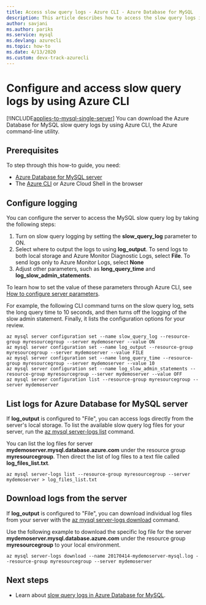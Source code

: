 ```yaml
---
title: Access slow query logs - Azure CLI - Azure Database for MySQL
description: This article describes how to access the slow query logs in Azure Database for MySQL by using the Azure CLI.
author: savjani
ms.author: pariks
ms.service: mysql
ms.devlang: azurecli
ms.topic: how-to
ms.date: 4/13/2020 
ms.custom: devx-track-azurecli
---
```

# Configure and access slow query logs by using Azure CLI

[!INCLUDE[applies-to-mysql-single-server](includes/applies-to-mysql-single-server.md)]
You can download the Azure Database for MySQL slow query logs by using Azure CLI, the Azure command-line utility.

## Prerequisites
To step through this how-to guide, you need:
- [Azure Database for MySQL server](quickstart-create-mysql-server-database-using-azure-cli.md)
- The [Azure CLI](/cli/azure/install-azure-cli) or Azure Cloud Shell in the browser

## Configure logging
You can configure the server to access the MySQL slow query log by taking the following steps:
1. Turn on slow query logging by setting the **slow\_query\_log** parameter to ON.
2. Select where to output the logs to using **log\_output**. To send logs to both local storage and Azure Monitor Diagnostic Logs, select **File**. To send logs only to Azure Monitor Logs, select **None**
3. Adjust other parameters, such as **long\_query\_time** and **log\_slow\_admin\_statements**.

To learn how to set the value of these parameters through Azure CLI, see [How to configure server parameters](howto-configure-server-parameters-using-cli.md).

For example, the following CLI command turns on the slow query log, sets the long query time to 10 seconds, and then turns off the logging of the slow admin statement. Finally, it lists the configuration options for your review.
```azurecli-interactive
az mysql server configuration set --name slow_query_log --resource-group myresourcegroup --server mydemoserver --value ON
az mysql server configuration set --name log_output --resource-group myresourcegroup --server mydemoserver --value FILE
az mysql server configuration set --name long_query_time --resource-group myresourcegroup --server mydemoserver --value 10
az mysql server configuration set --name log_slow_admin_statements --resource-group myresourcegroup --server mydemoserver --value OFF
az mysql server configuration list --resource-group myresourcegroup --server mydemoserver
```

## List logs for Azure Database for MySQL server
If **log_output** is configured to "File", you can access logs directly from the server's local storage. To list the available slow query log files for your server, run the [az mysql server-logs list](/cli/azure/mysql/server-logs#az_mysql_server_logs_list) command.

You can list the log files for server **mydemoserver.mysql.database.azure.com** under the resource group **myresourcegroup**. Then direct the list of log files to a text file called **log\_files\_list.txt**.
```azurecli-interactive
az mysql server-logs list --resource-group myresourcegroup --server mydemoserver > log_files_list.txt
```
## Download logs from the server
If **log_output** is configured to "File", you can download individual log files from your server with the [az mysql server-logs download](/cli/azure/mysql/server-logs#az_mysql_server_logs_download) command.

Use the following example to download the specific log file for the server **mydemoserver.mysql.database.azure.com** under the resource group **myresourcegroup** to your local environment.
```azurecli-interactive
az mysql server-logs download --name 20170414-mydemoserver-mysql.log --resource-group myresourcegroup --server mydemoserver
```

## Next steps
- Learn about [slow query logs in Azure Database for MySQL](concepts-server-logs.md).

